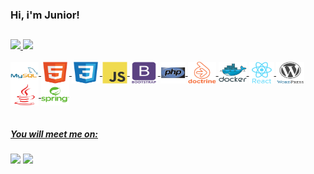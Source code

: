 <h3>Hi, i'm Junior! </h3>

##
<div>
  <a href="https://github.com/JuniorFrancis">
  <img height="180em" src="https://github-readme-stats.vercel.app/api?username=JuniorFrancis&show_icons=true&theme=graywhite&include_all_commits=true&count_private=true"/>
  <img height="180em" src="https://github-readme-stats.vercel.app/api/top-langs/?username=JuniorFrancis&layout=compact&langs_count=7&theme=graywhite"/>
</div>
  
<div style="display: inline_block; border: grey 2px"><br>
  <img align="center" height="35" width="45" src="https://raw.githubusercontent.com/devicons/devicon/master/icons/mysql/mysql-original-wordmark.svg">
  <img align="center" height="35" width="45" src="https://raw.githubusercontent.com/devicons/devicon/master/icons/html5/html5-original.svg">
  <img align="center" height="35" width="45" src="https://raw.githubusercontent.com/devicons/devicon/master/icons/css3/css3-original.svg">
  <img align="center" height="35" width="40" src="https://raw.githubusercontent.com/devicons/devicon/master/icons/javascript/javascript-original.svg">
  <img align="center" height="35" width="45" src="https://raw.githubusercontent.com/devicons/devicon/master/icons/bootstrap/bootstrap-plain-wordmark.svg">
  <img align="center" height="35" width="40" src="https://raw.githubusercontent.com/devicons/devicon/master/icons/php/php-original.svg"
  <img align="center" height="35" width="45" src="https://raw.githubusercontent.com/devicons/devicon/master/icons/symfony/symfony-original-wordmark.svg">
  <img align="center" height="35" width="45" src="https://raw.githubusercontent.com/devicons/devicon/master/icons/doctrine/doctrine-line-wordmark.svg">
  <img align="center" height="35" width="45" src="https://raw.githubusercontent.com/devicons/devicon/master/icons/docker/docker-original-wordmark.svg">
  <img align="center" height="35" width="40" src="https://raw.githubusercontent.com/devicons/devicon/master/icons/react/react-original-wordmark.svg">
  <img align="center" height="35" width="45" src="https://raw.githubusercontent.com/devicons/devicon/master/icons/wordpress/wordpress-original.svg">
  <img align="center" height="35" width="45" src="https://raw.githubusercontent.com/devicons/devicon/master/icons/java/java-plain.svg">
  <img align="center" height="35" width="45" src="https://raw.githubusercontent.com/devicons/devicon/master/icons/spring/spring-original-wordmark.svg">
</div>

</br>
<div> 
  <h5> You will meet me on: </h5>
</div>

<div>
  <a href = "mailto:juniorfrancis91@gmail.com"><img src="https://img.shields.io/badge/-Gmail-%23333?style=for-the-badge&logo=gmail&logoColor=white" target="_blank"></a>
  <a href="https://www.linkedin.com/in/lkdantoniojunior/" target="_blank"><img src="https://img.shields.io/badge/-LinkedIn-%230077B5?style=for-the-badge&logo=linkedin&logoColor=white" target="_blank"></a> 
</div>


